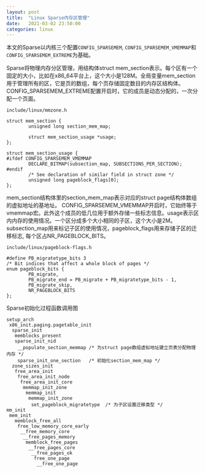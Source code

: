 ```yaml
---
layout: post
title:  "Linux Sparse内存区管理"
date:   2021-03-02 23:50:00
categories: linux
---
```


本文的Sparse以内核三个配置`CONFIG_SPARSEMEM`, `CONFIG_SPARSEMEM_VMEMMAP`和`CONFIG_SPARSEMEM_EXTREME`为基础。

Sparse将物理内存分区管理，用结构体struct mem_section表示。每个区有一个固定的大小，比如在x86_64平台上，这个大小是128M。全局变量mem_section用于管理所有的区，它是页的数组，每个页存储固定数目的内存区结构体。
CONFIG_SPARSEMEM_EXTREME配置开启时，它的成员是动态分配的，一次分配一个页面。

    include/linux/mmzone.h
    
    struct mem_section {
            unsigned long section_mem_map;
    
            struct mem_section_usage *usage;
    };

    struct mem_section_usage {
    #ifdef CONFIG_SPARSEMEM_VMEMMAP
            DECLARE_BITMAP(subsection_map, SUBSECTIONS_PER_SECTION);
    #endif
            /* See declaration of similar field in struct zone */
            unsigned long pageblock_flags[0];
    };

mem_section结构体里的section_mem_map表示对应的struct page结构体数组的虚拟地址的基地址。 CONFIG_SPARSEMEM_VMEMMAP开启时，它始终等于vmemmap宏。此外这个成员的低几位用于额外存储一些标志信息。usage表示区内内存的使用情况。一个区分成多个大小相同的子区，这个大小是2M。 subsection_map用来标记子区的使用情况，pageblock_flags用来存储子区的迁移标志, 每个区占NR_PAGEBLOCK_BITS。

    include/linux/pageblock-flags.h

    #define PB_migratetype_bits 3
    /* Bit indices that affect a whole block of pages */
    enum pageblock_bits {
            PB_migrate,
            PB_migrate_end = PB_migrate + PB_migratetype_bits - 1,
            PB_migrate_skip,
            NR_PAGEBLOCK_BITS
    };

Sparse初始化过程函数调用图

    setup_arch
     x86_init.paging.pagetable_init
      sparse_init
       memblocks_present
       sparse_init_nid
        __populate_section_memmap /* 为struct page数组虚拟地址建立页表分配物理内存 */
        sparse_init_one_section   /* 初始化section_mem_map */
      zone_sizes_init
       free_area_init
        free_area_init_node
         free_area_init_core
          memmap_init_zone
           memmap_init
            memmap_init_zone
             set_pageblock_migratetype  /* 为子区设置迁移类型 */
    mm_init
     mem_init
       memblock_free_all
        free_low_memory_core_early
         __free_memory_core
          __free_pages_memory
           memblock_free_pages
            __free_pages_core
             __free_pages_ok
              free_one_page
               __free_one_page